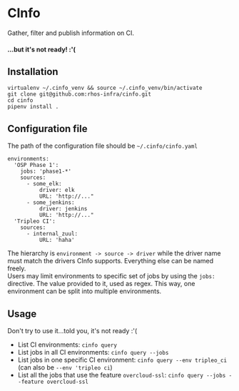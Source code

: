 # CInfo

Gather, filter and publish information on CI.

#### ...but it's not ready! :'(

## Installation

```
virtualenv ~/.cinfo_venv && source ~/.cinfo_venv/bin/activate
git clone git@github.com:rhos-infra/cinfo.git
cd cinfo
pipenv install .
```

## Configuration file

The path of the configuration file should be `~/.cinfo/cinfo.yaml`

```
environments:
  'OSP Phase 1':
    jobs: 'phase1-*'
    sources:
      - some_elk:
          driver: elk
          URL: 'http://..."
      - some_jenkins:
          driver: jenkins
          URL: 'http://..."
  'Tripleo CI':
    sources:
      - internal_zuul:
          URL: 'haha'
```

The hierarchy is `environment -> source -> driver` while the driver name must match the drivers CInfo supports. Everything else can be named freely.<br>
Users may limit environments to specific set of jobs by using the `jobs:` directive. The value provided to it, used as regex. This way, one environment can be split into multiple environments.

## Usage

Don't try to use it...told you, it's not ready :'(

* List CI environments: `cinfo query`
* List jobs in all CI environments: `cinfo query --jobs`
* List jobs in one specific CI environment: `cinfo query --env tripleo_ci` (can also be `--env 'tripleo ci`)
* List all the jobs that use the feature `overcloud-ssl`: `cinfo query --jobs --feature overcloud-ssl`
